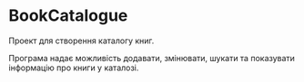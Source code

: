 # BookCatalogue
Проект для створення каталогу книг.

Програма надає можливість додавати, змінювати, шукати та показувати інформацію про книги у каталозі.
